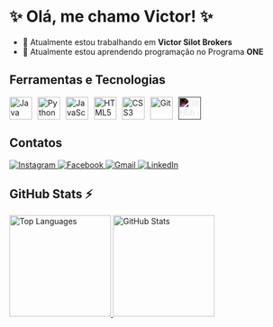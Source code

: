 # ✨ Olá, me chamo Victor! ✨

- 🔭 Atualmente estou trabalhando em **Victor Silot Brokers**  
- 🌱 Atualmente estou aprendendo programação no Programa **ONE**  

## Ferramentas e Tecnologias

<div style="display: flex; gap: 10px;">
  <img src="https://cdn.jsdelivr.net/gh/devicons/devicon@latest/icons/java/java-original.svg" width="40" height="40" alt="Java"/>
  <img src="https://cdn.jsdelivr.net/gh/devicons/devicon@latest/icons/python/python-original.svg" width="40" height="40" alt="Python"/>   
  <img src="https://cdn.jsdelivr.net/gh/devicons/devicon/icons/javascript/javascript-original.svg" width="40" height="40" alt="JavaScript"/>
  <img src="https://cdn.jsdelivr.net/gh/devicons/devicon/icons/html5/html5-original.svg" width="40" height="40" alt="HTML5"/>
  <img src="https://cdn.jsdelivr.net/gh/devicons/devicon/icons/css3/css3-original.svg" width="40" height="40" alt="CSS3"/>
  <img src="https://cdn.jsdelivr.net/gh/devicons/devicon/icons/git/git-original.svg" width="40" height="40" alt="Git"/>
  <img src="https://cdn.jsdelivr.net/gh/devicons/devicon/icons/github/github-original-wordmark.svg" width="40" height="40" style="filter: invert(1); color=white" alt="GitHub"/>
</div>

## Contatos

<div>
  <a href="https://instagram.com/victor.casado.silot/" target="_blank">
    <img src="https://img.shields.io/badge/-Instagram-%23E4405F?style=for-the-badge&logo=instagram&logoColor=white" alt="Instagram"/>
  </a>  
  <a href="https://www.facebook.com/profile.php?id=61572637172460" target="_blank">
    <img src="https://img.shields.io/badge/Facebook-%231877F2.svg?style=for-the-badge&logo=Facebook&logoColor=white" alt="Facebook"/>
  </a>  
  <a href="mailto:victorsilor@creci.org.br">
    <img src="https://img.shields.io/badge/Gmail-D14836?style=for-the-badge&logo=gmail&logoColor=white" alt="Gmail"/>
  </a>  
  <a href="https://www.linkedin.com/in/victorsilot" target="_blank">
    <img src="https://img.shields.io/badge/-LinkedIn-%230077B5?style=for-the-badge&logo=linkedin&logoColor=white" alt="LinkedIn"/>
  </a>   
</div>

## GitHub Stats ⚡

<div>
  <a href="https://github.com/jehu1914">
    <img height="180em" src="https://github-readme-stats.vercel.app/api/top-langs/?username=jehu1914&layout=compact&langs_count=7&theme=dracula" alt="Top Languages"/>
    <img height="180em" src="https://github-readme-stats.vercel.app/api?username=jehu1914&show_icons=true&theme=dracula&include_all_commits=true&count_private=true" alt="GitHub Stats"/>
  </a>
</div>